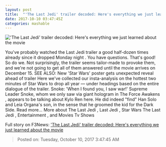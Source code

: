 ```yaml
---
layout: post
title:  "'The Last Jedi' trailer decoded: Here's everything we just learned about the movie"
date: 2017-10-10 03:47:45Z
categories: mashable
---
```


!['The Last Jedi' trailer decoded: Here's everything we just learned about the movie](https://i.amz.mshcdn.com/ceOKumqfyUxcdnBFctlDaogabCU=/1200x630/2017%2F10%2F10%2Fac%2Fa4d617a46f6b44f7bb8cff7ad2ce1da1.9c104.png)

You've probably watched the Last Jedi trailer a good half-dozen times already since it dropped Monday night . You have questions. That's good! So do we. Not surprisingly, the trailer seems tailor-made to provoke them, and we're not going to get all of them answered until the movie arrives on December 15. SEE ALSO: New 'Star Wars' poster gets unexpected reveal ahead of trailer Here we've collected our insta-analysis on the hottest two minutes of Star Wars to drop all year — under headings based on the entire dialogue of the trailer. Snoke: 'When I found you, I saw war!' Supreme Leader Snoke, whom we only saw via giant hologram in The Force Awakens , appears to be talking about Kylo Ren here. He did indeed "find" Han Solo and Leia Organa's son, in the sense that he groomed the kid for the Dark Side. Read more... More about The Last Jedi , Last Jedi , Star Wars The Last Jedi , Entertainment , and Movies Tv Shows


Full story on F3News: ['The Last Jedi' trailer decoded: Here's everything we just learned about the movie](http://www.f3nws.com/n/TDaQuG)

> Posted on: Tuesday, October 10, 2017 3:47:45 AM
